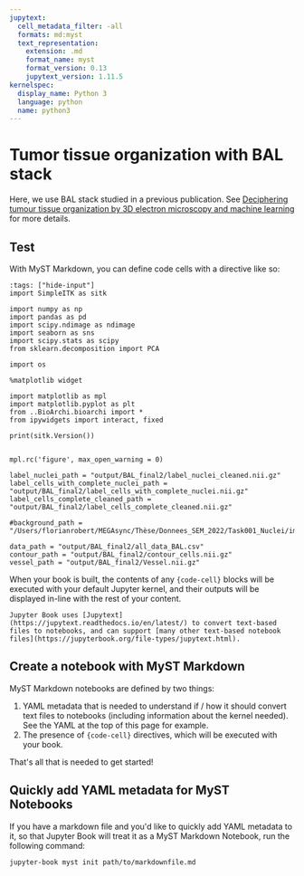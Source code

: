 ```yaml
---
jupytext:
  cell_metadata_filter: -all
  formats: md:myst
  text_representation:
    extension: .md
    format_name: myst
    format_version: 0.13
    jupytext_version: 1.11.5
kernelspec:
  display_name: Python 3
  language: python
  name: python3
---
```


# Tumor tissue organization with BAL stack

Here, we use BAL stack studied in a previous publication. 
See [Deciphering tumour tissue organization by 3D electron microscopy and machine learning](https://www.nature.com/articles/s42003-021-02919-z) for more details.

## Test

With MyST Markdown, you can define code cells with a directive like so:

```{code-cell}ipython3
:tags: ["hide-input"]
import SimpleITK as sitk

import numpy as np
import pandas as pd 
import scipy.ndimage as ndimage
import seaborn as sns
import scipy.stats as scipy
from sklearn.decomposition import PCA

import os

%matplotlib widget

import matplotlib as mpl
import matplotlib.pyplot as plt
from ..BioArchi.bioarchi import *
from ipywidgets import interact, fixed

print(sitk.Version())


mpl.rc('figure', max_open_warning = 0)

label_nuclei_path = "output/BAL_final2/label_nuclei_cleaned.nii.gz"
label_cells_with_complete_nuclei_path = "output/BAL_final2/label_cells_with_complete_nuclei.nii.gz"
label_cells_complete_cleaned_path = "output/BAL_final2/label_cells_complete_cleaned.nii.gz"

#background_path = "/Users/florianrobert/MEGAsync/Thèse/Donnees_SEM_2022/Task001_Nuclei/imagesTr/BAL_0000.nii.gz"

data_path = "output/BAL_final2/all_data_BAL.csv"
contour_path = "output/BAL_final2/contour_cells.nii.gz"
vessel_path = "output/BAL_final2/Vessel.nii.gz"

```

When your book is built, the contents of any `{code-cell}` blocks will be
executed with your default Jupyter kernel, and their outputs will be displayed
in-line with the rest of your content.

```{seealso}
Jupyter Book uses [Jupytext](https://jupytext.readthedocs.io/en/latest/) to convert text-based files to notebooks, and can support [many other text-based notebook files](https://jupyterbook.org/file-types/jupytext.html).
```

## Create a notebook with MyST Markdown

MyST Markdown notebooks are defined by two things:

1. YAML metadata that is needed to understand if / how it should convert text files to notebooks (including information about the kernel needed).
   See the YAML at the top of this page for example.
2. The presence of `{code-cell}` directives, which will be executed with your book.

That's all that is needed to get started!

## Quickly add YAML metadata for MyST Notebooks

If you have a markdown file and you'd like to quickly add YAML metadata to it, so that Jupyter Book will treat it as a MyST Markdown Notebook, run the following command:

```
jupyter-book myst init path/to/markdownfile.md
```
